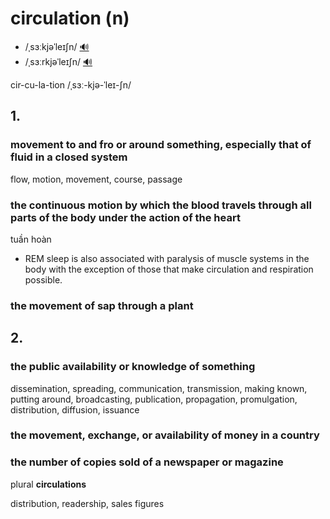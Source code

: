 # circulation (n)

- /ˌsɜːkjəˈleɪʃn/ [🔊](https://www.oxfordlearnersdictionaries.com/media/english/uk_pron/c/cir/circu/circulation__gb_1.mp3)
- /ˌsɜːrkjəˈleɪʃn/ [🔊](https://www.oxfordlearnersdictionaries.com/media/english/us_pron/c/cir/circu/circulation__us_1.mp3)

cir-cu-la-tion /ˌsɜː-kjə-ˈleɪ-ʃn/

## 1.

### movement to and fro or around something, especially that of fluid in a closed system

flow, motion, movement, course, passage

### the continuous motion by which the blood travels through all parts of the body under the action of the heart

tuần hoàn

- REM sleep is also associated with paralysis of muscle systems in the body with the exception of those that make circulation and respiration possible.

### the movement of sap through a plant

## 2.

### the public availability or knowledge of something

dissemination, spreading, communication, transmission, making known, putting around, broadcasting, publication, propagation, promulgation, distribution, diffusion, issuance

### the movement, exchange, or availability of money in a country

### the number of copies sold of a newspaper or magazine

plural **circulations**

distribution, readership, sales figures